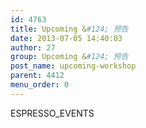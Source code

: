 ```yaml
---
id: 4763
title: Upcoming &#124; 预告
date: 2013-07-05 14:40:03
author: 27
group: Upcoming &#124; 预告
post_name: upcoming-workshop
parent: 4412
menu_order: 0
---
```


ESPRESSO_EVENTS